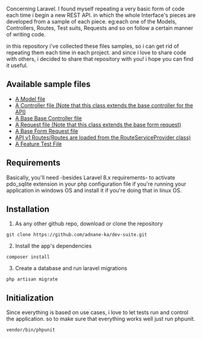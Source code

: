 Concerning Laravel. I found myself repeating a very basic form of code each time i begin a new REST API. in which the whole Interface's pieces are developed from a sample of each piece. eg:each one of the Models, Controllers, Routes, Test suits, Requests and so on follow a certain manner of writing code.

in this repository i've collected these files samples, so i can get rid of repeating them each time in each project. and since i love to share code with others, i decided to share that repository with you! i hope you can find it useful.  


## Available sample files 
- [A Model file](app/Models/Sample.php)
- [A Controller file (Note that this class extends the base controller for the API)](app/Http/Controllers/Api/SampleController.php)
- [A Base Base Controller file](app/Http/Controllers/ApiController.php)
- [A Request file (Note that this class extends the base form request)](app/Http/Requests/SampleRequest.php)
- [A Base Form Request file](app/Http/Requests/CustomFormRequest.php)
- [API v1 Routes(Routes are loaded from the RouteServiceProvider class)](routes/api/v1.php)
- [A Feature Test File](tests/Feature/SampleTest.php) 

## Requirements
Basically, you'll need -besides Laravel 8.x requirements- to activate pdo_sqlite extension in your php configuration file if you're running your application in windows OS and install it if you're doing that in linux OS. 

## Installation 
1. As any other github repo, download or clone the repository 

```
git clone https://github.com/adnane-ka/dev-suite.git
```
2. Install the app's dependencies

```
composer install
```

3. Create a database and run laravel migrations 

```
php artisan migrate
```

## Initialization
Since everything is based on use cases, i love to let tests run and control the application. so to make sure that everything works well just run phpunit.

```
vendor/bin/phpunit
```

